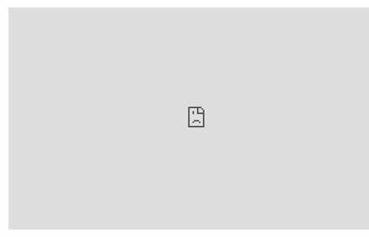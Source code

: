 <iframe style="border: 1px solid rgba(0, 0, 0, 0.1);" width="800" height="450" src="https://www.figma.com/embed?embed_host=share&url=https%3A%2F%2Fwww.figma.com%2Ffile%2FyPK12HHna1h8napODB21AN%2FUntitled%3Fnode-id%3D6%253A2" allowfullscreen></iframe>
